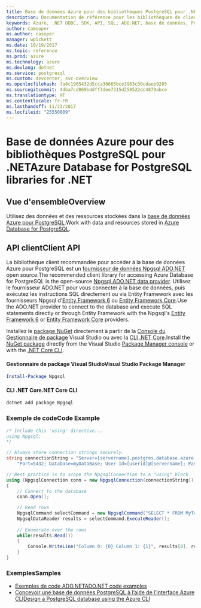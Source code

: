 ```yaml
---
title: Base de données Azure pour des bibliothèques PostgreSQL pour .NET
description: Documentation de référence pour les bibliothèques de client .NET pour Azure Database pour PostgreSQL
keywords: Azure, .NET ODBC, SDK, API, SQL, ADO.NET, base de données, PostGres, PostgreSQL
author: camsoper
ms.author: casoper
manager: wpickett
ms.date: 10/19/2017
ms.topic: reference
ms.prod: azure
ms.technology: azure
ms.devlang: dotnet
ms.service: postgresql
ms.custom: devcenter, svc-overview
ms.openlocfilehash: 7a8c1965432d5cca36665bce3963c30cdaee9205
ms.sourcegitcommit: 4dba7cd869bddff3dee7315d258522dc4879abce
ms.translationtype: HT
ms.contentlocale: fr-FR
ms.lasthandoff: 11/23/2017
ms.locfileid: "25550809"
---
```

# <a name="azure-database-for-postgresql-libraries-for-net"></a><span data-ttu-id="20956-104">Base de données Azure pour des bibliothèques PostgreSQL pour .NET</span><span class="sxs-lookup"><span data-stu-id="20956-104">Azure Database for PostgreSQL libraries for .NET</span></span>

## <a name="overview"></a><span data-ttu-id="20956-105">Vue d'ensemble</span><span class="sxs-lookup"><span data-stu-id="20956-105">Overview</span></span>

<span data-ttu-id="20956-106">Utilisez des données et des ressources stockées dans la [base de données Azure pour PostgreSQL](https://docs.microsoft.com/azure/postgresql/).</span><span class="sxs-lookup"><span data-stu-id="20956-106">Work with data and resources stored in [Azure Database for PostgreSQL](https://docs.microsoft.com/azure/postgresql/).</span></span>

## <a name="client-api"></a><span data-ttu-id="20956-107">API client</span><span class="sxs-lookup"><span data-stu-id="20956-107">Client API</span></span>

<span data-ttu-id="20956-108">La bibliothèque client recommandée pour accéder à la base de données Azure pour PostgreSQL est un [fournisseur de données Npgsql ADO.NET](http://www.npgsql.org/) open source.</span><span class="sxs-lookup"><span data-stu-id="20956-108">The recommended client library for accessing Azure Database for PostgreSQL is the open-source [Npgsql ADO.NET data provider](http://www.npgsql.org/).</span></span> <span data-ttu-id="20956-109">Utilisez le fournisseur ADO.NET pour vous connecter à la base de données, puis exécutez les instructions SQL directement ou via Entity Framework avec les fournisseurs Npgsql d’[Entity Framework 6](http://www.npgsql.org/ef6/index.html) ou [Entity Framework Core](http://www.npgsql.org/efcore/index.html).</span><span class="sxs-lookup"><span data-stu-id="20956-109">Use the ADO.NET provider to connect to the database and execute SQL statements directly or through Entity Framework with the Npgsql's [Entity Framework 6](http://www.npgsql.org/ef6/index.html) or [Entity Framework Core](http://www.npgsql.org/efcore/index.html) providers.</span></span>

<span data-ttu-id="20956-110">Installez le [package NuGet](https://www.nuget.org/packages/Npgsql) directement à partir de la [Console du Gestionnaire de package][PackageManager] Visual Studio ou avec la [CLI .NET Core][DotNetCLI].</span><span class="sxs-lookup"><span data-stu-id="20956-110">Install the [NuGet package](https://www.nuget.org/packages/Npgsql) directly from the Visual Studio [Package Manager console][PackageManager] or with the [.NET Core CLI][DotNetCLI].</span></span>

#### <a name="visual-studio-package-manager"></a><span data-ttu-id="20956-111">Gestionnaire de package Visual Studio</span><span class="sxs-lookup"><span data-stu-id="20956-111">Visual Studio Package Manager</span></span>

```powershell
Install-Package Npgsql
```

#### <a name="net-core-cli"></a><span data-ttu-id="20956-112">CLI .NET Core</span><span class="sxs-lookup"><span data-stu-id="20956-112">.NET Core CLI</span></span>

```bash
dotnet add package Npgsql
```

### <a name="code-example"></a><span data-ttu-id="20956-113">Exemple de code</span><span class="sxs-lookup"><span data-stu-id="20956-113">Code Example</span></span>

```csharp
/* Include this 'using' directive...
using Npgsql;
*/

// Always store connection strings securely. 
string connectionString = "Server=[servername].postgres.database.azure.com; " +
    "Port=5432; Database=myDataBase; User Id=[userid]@[servername]; Password=password;";

// Best practice is to scope the NpgsqlConnection to a "using" block
using (NpgsqlConnection conn = new NpgsqlConnection(connectionString))
{
    // Connect to the database
    conn.Open();

    // Read rows
    NpgsqlCommand selectCommand = new NpgsqlCommand("SELECT * FROM MyTable", conn);
    NpgsqlDataReader results = selectCommand.ExecuteReader();
    
    // Enumerate over the rows
    while(results.Read())
    {
        Console.WriteLine("Column 0: {0} Column 1: {1}", results[0], results[1]);
    }
}
```

### <a name="samples"></a><span data-ttu-id="20956-114">Exemples</span><span class="sxs-lookup"><span data-stu-id="20956-114">Samples</span></span>

- [<span data-ttu-id="20956-115">Exemples de code ADO.NET</span><span class="sxs-lookup"><span data-stu-id="20956-115">ADO.NET code examples</span></span>](/dotnet/framework/data/adonet/ado-net-code-examples)
- [<span data-ttu-id="20956-116">Concevoir une base de données PostgreSQL à l’aide de l’interface Azure CLI</span><span class="sxs-lookup"><span data-stu-id="20956-116">Design a PostgreSQL database using the Azure CLI</span></span>](https://docs.microsoft.com/azure/postgresql/tutorial-design-database-using-azure-cli)


[PackageManager]: https://docs.microsoft.com/nuget/tools/package-manager-console
[DotNetCLI]: https://docs.microsoft.com/dotnet/core/tools/dotnet-add-package
